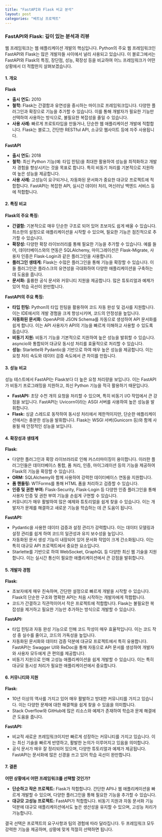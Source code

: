 ```yaml
---
title: "FastAPI와 Flask 비교 분석"
layout: post
categories: "베트남 프로젝트"
---
```


### FastAPI와 Flask: 깊이 있는 분석과 리뷰

웹 프레임워크는 웹 애플리케이션 개발의 핵심입니다. Python의 주요 웹 프레임워크인 FastAPI와 Flask는 많은 개발자들 사이에서 널리 사용되고 있습니다. 이 블로그에서는 FastAPI와 Flask의 특징, 장단점, 성능, 확장성 등을 비교하여 어느 프레임워크가 어떤 상황에서 더 적합한지 살펴보겠습니다.

#### 1. 개요

**Flask**

- **출시 연도:** 2010
- **철학:** Flask는 간결함과 유연성을 중시하는 마이크로 프레임워크입니다. 다양한 플러그인과 확장으로 기능을 추가할 수 있습니다. 이를 통해 개발자가 필요한 기능만 선택하여 사용하는 방식으로, 불필요한 복잡성을 줄일 수 있습니다.
- **사용 사례:** 빠르게 프로토타입을 만들거나, 단순한 웹 애플리케이션 개발에 적합합니다. Flask는 블로그, 간단한 RESTful API, 소규모 웹사이트 등에 자주 사용됩니다.

**FastAPI**

- **출시 연도:** 2018
- **철학:** 최신 Python 기능(예: 타입 힌팅)을 최대한 활용하여 성능을 최적화하고 개발자 경험을 향상시키는 것을 목표로 합니다. 특히 비동기 처리를 기본적으로 지원하여 높은 성능을 제공합니다.
- **사용 사례:** 고성능이 요구되거나, 자동화된 문서화가 중요한 대규모 프로젝트에 적합합니다. FastAPI는 복잡한 API, 실시간 데이터 처리, 머신러닝 백엔드 서비스 등에 적합합니다.

#### 2. 특징 비교

**Flask의 주요 특징:**

- **간결함:** 기본적으로 매우 단순한 구조로 되어 있어 초보자도 쉽게 배울 수 있습니다. 최소한의 설정으로 애플리케이션을 시작할 수 있으며, 필요한 기능은 점진적으로 추가할 수 있습니다.
- **확장성:** 다양한 확장 라이브러리를 통해 필요한 기능을 추가할 수 있습니다. 예를 들어, 데이터베이스와의 연동은 SQLAlchemy, 마이그레이션은 Flask-Migrate, 사용자 인증은 Flask-Login과 같은 플러그인을 사용합니다.
- **플러그인 생태계:** Flask는 수많은 플러그인을 통해 기능을 확장할 수 있습니다. 이들 플러그인은 플라스크의 유연성을 극대화하여 다양한 애플리케이션을 구축하는 데 도움을 줍니다.
- **문서화:** 훌륭한 공식 문서와 커뮤니티 지원을 제공합니다. 많은 튜토리얼과 예제가 있어 학습 곡선이 완만합니다.

**FastAPI의 주요 특징:**

- **타입 힌팅:** Python의 타입 힌팅을 활용하여 코드 자동 완성 및 검사를 지원합니다. 이는 IDE에서의 개발 경험을 크게 향상시키며, 코드의 안정성을 높입니다.
- **자동화된 문서화:** OpenAPI와 JSON Schema를 자동으로 생성하여 API 문서화를 쉽게 합니다. 이는 API 사용자가 API의 기능을 빠르게 이해하고 사용할 수 있도록 돕습니다.
- **비동기 지원:** 비동기 기능을 기본적으로 지원하여 높은 성능을 발휘할 수 있습니다. asyncio와 통합되어 대규모 동시성 처리를 효율적으로 처리할 수 있습니다.
- **성능:** Starlette와 Pydantic을 기반으로 하여 매우 높은 성능을 제공합니다. 이는 요청 처리 속도와 데이터 검증 속도에서 큰 차이를 만듭니다.

#### 3. 성능 비교

성능 테스트에서 FastAPI는 Flask보다 더 높은 요청 처리량을 보입니다. 이는 FastAPI가 비동기 프로그래밍을 지원하고, 최신 Python 기능을 적극 활용하기 때문입니다.

- **FastAPI:** 초당 수천 개의 요청을 처리할 수 있으며, 특히 비동기 I/O 작업에서 큰 강점을 보입니다. FastAPI는 Uvicorn이라는 ASGI 서버를 사용하여 높은 성능을 발휘합니다.
- **Flask:** 싱글 스레드로 동작하여 동시성 처리에서 제한적이지만, 단순한 애플리케이션에서는 충분한 성능을 발휘합니다. Flask는 WSGI 서버(Gunicorn 등)와 함께 사용될 때 안정적인 성능을 보입니다.

#### 4. 확장성과 생태계

**Flask:**

- 다양한 플러그인과 확장 라이브러리로 인해 커스터마이징이 용이합니다. 이러한 플러그인들은 데이터베이스 통합, 폼 처리, 인증, 마이그레이션 등의 기능을 제공하여 Flask의 기능을 확장할 수 있습니다.
- **ORM:** SQLAlchemy와 함께 사용하여 강력한 데이터베이스 연동을 지원합니다.
- **폼 핸들링:** WTForms를 통해 HTML 폼을 처리하고 검증할 수 있습니다.
- **인증 및 권한 부여:** Flask-Security, Flask-Login 등 다양한 인증 플러그인을 통해 사용자 인증 및 권한 부여 기능을 손쉽게 구현할 수 있습니다.
- 커뮤니티가 매우 활발하여 많은 예제와 튜토리얼을 쉽게 찾을 수 있습니다. 이는 개발자가 문제를 해결하고 새로운 기능을 학습하는 데 큰 도움이 됩니다.

**FastAPI:**

- Pydantic을 사용한 데이터 검증과 설정 관리가 강력합니다. 이는 데이터 모델링과 설정 관리를 쉽게 하여 코드의 일관성과 유지 보수성을 높입니다.
- 자동화된 문서 생성 기능이 내장되어 있어 문서화 작업이 크게 간소화됩니다. 이는 특히 대규모 API 프로젝트에서 중요한 요소입니다.
- Starlette를 기반으로 하여 WebSocket, GraphQL 등 다양한 최신 웹 기술을 지원합니다. 이는 실시간 통신이 필요한 애플리케이션에서 큰 강점을 발휘합니다.

#### 5. 개발자 경험

**Flask:**

- 초보자에게 매우 친숙하며, 간단한 설정으로 빠르게 개발을 시작할 수 있습니다. Flask의 단순한 구조와 명확한 API는 처음 시작하는 개발자에게 적합합니다.
- 코드가 간결하고 직관적이어서 작은 프로젝트에 적합합니다. Flask는 불필요한 복잡성을 제거하고 필요한 기능만 추가하는 방식으로 개발할 수 있습니다.

**FastAPI:**

- 타입 힌팅과 자동 완성 기능으로 인해 코드 작성이 매우 효율적입니다. 이는 코드 작성 중 실수를 줄이고, 코드의 가독성을 높입니다.
- 자동화된 문서화와 데이터 검증 덕분에 대규모 프로젝트에서 특히 유용합니다. FastAPI는 Swagger UI와 ReDoc을 통해 자동으로 API 문서를 생성하여 개발자와 사용자 모두에게 큰 편의를 제공합니다.
- 비동기 지원으로 인해 고성능 애플리케이션을 쉽게 개발할 수 있습니다. 이는 특히 대규모 동시성 처리가 필요한 애플리케이션에서 중요합니다.

#### 6. 커뮤니티와 지원

**Flask:**

- 10년 이상의 역사를 가지고 있어 매우 활발하고 방대한 커뮤니티를 가지고 있습니다. 이는 다양한 문제에 대한 해결책을 쉽게 찾을 수 있음을 의미합니다.
- Stack Overflow와 GitHub에 많은 리소스와 예제가 존재하여 학습과 문제 해결에 큰 도움을 줍니다.

**FastAPI:**

- 비교적 새로운 프레임워크이지만 빠르게 성장하는 커뮤니티를 가지고 있습니다. 이는 최신 기술을 빠르게 반영하고, 활발한 논의가 이루어지고 있음을 의미합니다.
- 공식 문서가 매우 잘 정리되어 있으며, 다양한 튜토리얼과 예제가 제공됩니다. FastAPI는 문서화에 많은 신경을 쓰고 있어 학습 곡선이 완만합니다.

#### 7. 결론

**어떤 상황에서 어떤 프레임워크를 선택할 것인가?**

- **단순하고 작은 프로젝트:** Flask가 적합합니다. 간단한 API나 웹 애플리케이션을 빠르게 개발할 수 있으며, 다양한 플러그인을 통해 필요한 기능을 추가할 수 있습니다.
- **대규모 고성능 프로젝트:** FastAPI가 적합합니다. 비동기 지원과 자동 문서화 기능 덕분에 대규모 애플리케이션에서도 높은 생산성을 유지할 수 있으며, 고성능 처리가 가능합니다.

결국 선택은 프로젝트의 요구사항과 팀의 경험에 따라 달라집니다. 두 프레임워크 모두 강력한 기능을 제공하며, 상황에 맞게 적절히 선택하면 됩니다.
